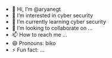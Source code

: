 - 👋 Hi, I’m @aryanegt
- 👀 I’m interested in cyber security
- 🌱 I’m currently learning cyber security
- 💞️ I’m looking to collaborate on ...
- 📫 How to reach me ...
- 😄 Pronouns: biko
- ⚡ Fun fact: ...

<!---
aryanegt/aryanegt is a ✨ special ✨ repository because its `README.md` (this file) appears on your GitHub profile.
You can click the Preview link to take a look at your changes.
--->

